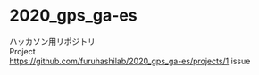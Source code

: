 # 2020_gps_ga-es
ハッカソン用リポジトリ   
Project   
https://github.com/furuhashilab/2020_gps_ga-es/projects/1
issue   

